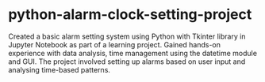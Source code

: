 # python-alarm-clock-setting-project
Created a basic alarm setting system using Python with Tkinter library in Jupyter Notebook as part of a learning project. Gained hands-on experience with data analysis, time management using the datetime module and GUI. The project involved setting up alarms based on user input and analysing time-based patterns.
